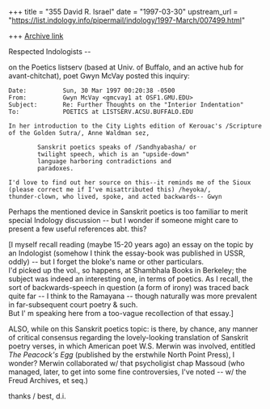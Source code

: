 +++
title = "355 David R. Israel"
date = "1997-03-30"
upstream_url = "https://list.indology.info/pipermail/indology/1997-March/007499.html"

+++
[Archive link](https://list.indology.info/pipermail/indology/1997-March/007499.html)

Respected Indologists --

on the Poetics listserv (based at Univ. of Buffalo, and an active hub 
for avant-chitchat), poet Gwyn McVay posted this inquiry:

~~~~~~~~~~~~~~~~~~~~~~~~~~~~~~~~~~~
Date:          Sun, 30 Mar 1997 00:20:38 -0500
From:          Gwyn McVay <gmcvay1 at OSF1.GMU.EDU>
Subject:       Re: Further Thoughts on the "Interior Indentation"
To:            POETICS at LISTSERV.ACSU.BUFFALO.EDU

In her introduction to the City Lights edition of Kerouac's /Scripture
of the Golden Sutra/, Anne Waldman sez,

        Sanskrit poetics speaks of /Sandhyabasha/ or
        twilight speech, which is an "upside-down"
        language harboring contradictions and
        paradoxes.

I'd love to find out her source on this--it reminds me of the Sioux
(please correct me if I've misattributed this) /heyoka/,
thunder-clown, who lived, spoke, and acted backwards-- Gwyn
~~~~~~~~~~~~~~~~~~~~~~~~~~~~~~~~~~~

Perhaps the mentioned device in Sanskrit poetics is too familiar to 
merit special Indology discussion -- but I wonder if someone might 
care to present a few useful references abt. this?

[I myself recall reading (maybe 15-20 years ago) an essay on the topic 
by an Indologist (somehow I think the essay-book was published in 
USSR, oddly) -- but I forget the bloke's name or other particulars.  
I'd picked up the vol., so happens, at Shambhala Books in Berkeley; 
the subject was indeed an interesting one, in terms of poetics.  As I 
recall, the sort of backwards-speech in question (a form of irony) 
was traced back quite far -- I think to the Ramayana -- though 
naturally was more prevalent in far-subsequent court poetry & such.  
But I' m speaking here from a too-vague recollection of that essay.]

ALSO, while on this Sanskrit poetics topic:  is there, by chance, any 
manner of critical consensus regarding the lovely-looking translation 
of Sanskrit poetry verses, in which American poet W.S. Merwin was 
involved, entitled *The Peacock's Egg* (published by the erstwhile 
North Point Press), I wonder?  Merwin collaborated w/ that 
psycholigist chap Massoud (who managed, later, to get into some fine 
controversies, I've noted -- w/ the Freud Archives, et seq.)

thanks / best,
d.i.




